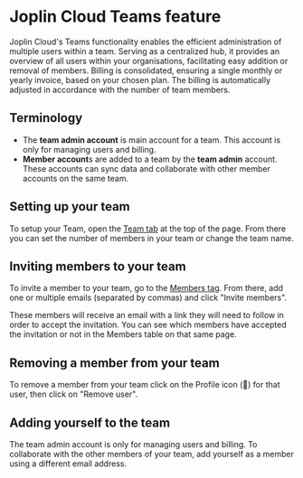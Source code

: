 # Joplin Cloud Teams feature

Joplin Cloud's Teams functionality enables the efficient administration of multiple users within a team. Serving as a centralized hub, it provides an overview of all users within your organisations, facilitating easy addition or removal of members. Billing is consolidated, ensuring a single monthly or yearly invoice, based on your chosen plan. The billing is automatically adjusted in accordance with the number of team members.

## Terminology

- The **team admin account** is main account for a team. This account is only for managing users and billing.
- **Member account**s are added to a team by the **team admin** account. These accounts can sync data and collaborate with other member accounts on the same team.

## Setting up your team

To setup your Team, open the [Team tab](https://joplincloud.com/teams/me) at the top of the page. From there you can set the number of members in your team or change the team name.

## Inviting members to your team

To invite a member to your team, go to the [Members tag](https://joplincloud.com/teams/me/users). From there, add one or multiple emails (separated by commas) and click "Invite members".

These members will receive an email with a link they will need to follow in order to accept the invitation. You can see which members have accepted the invitation or not in the Members table on that same page.

## Removing a member from your team

To remove a member from your team click on the Profile icon (👤) for that user, then click on "Remove user".

## Adding yourself to the team

The team admin account is only for managing users and billing. To collaborate with the other members of your team, add yourself as a member using a different email address.

